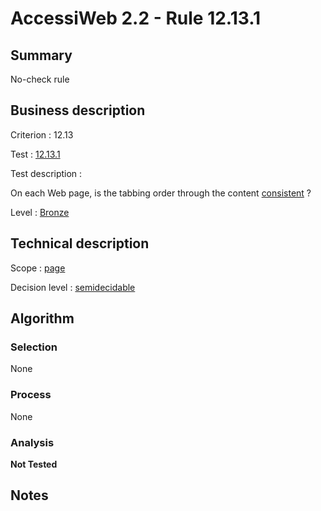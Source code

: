 # AccessiWeb 2.2 - Rule 12.13.1

## Summary

No-check rule

## Business description

Criterion : 12.13

Test : [12.13.1](http://www.accessiweb.org/index.php/accessiweb-22-english-version.html#test-12-13-1)

Test description :

On each Web page, is the tabbing order through the content [consistent](http://www.accessiweb.org/index.php/glossary-76.html#mCoherentODL) ?

Level : [Bronze](/en/category/rules-design/accessiweb-11/level/bronze)

## Technical description

Scope : [page](/en/category/rules-design/accessiweb-11/scope/page)

Decision level :
[semidecidable](/en/category/rules-design/accessiweb-11/decision-level/semidecidable)

## Algorithm

### Selection

None

### Process

None

### Analysis

**Not Tested**

## Notes


